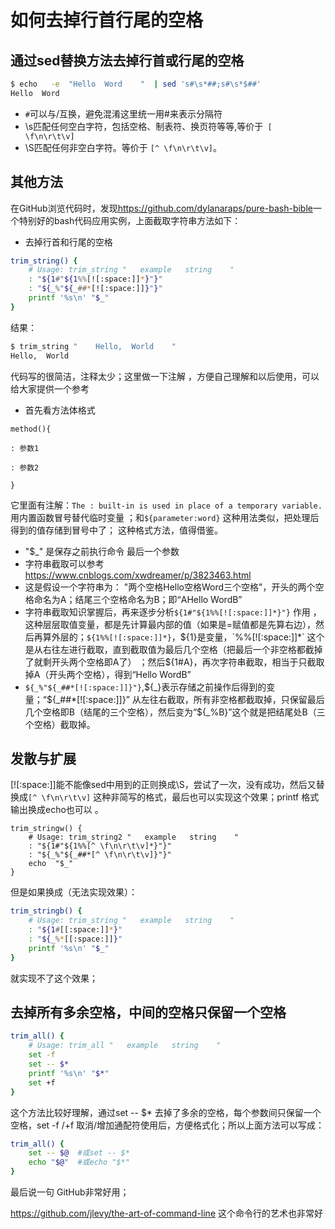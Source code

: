 # 如何去掉行首行尾的空格

## 通过sed替换方法去掉行首或行尾的空格

```bash
$ echo   -e  "Hello  Word    "  | sed 's#\s*##;s#\s*$##'
Hello  Word
```

- `#`可以与/互换，避免混淆这里统一用#来表示分隔符
- \s匹配任何空白字符，包括空格、制表符、换页符等等,等价于` [ \f\n\r\t\v]`
- \S匹配任何非空白字符。等价于  `[^ \f\n\r\t\v]`。

## 其他方法

在GitHub浏览代码时，发现<https://github.com/dylanaraps/pure-bash-bible>一个特别好的bash代码应用实例，上面截取字符串方法如下：

- 去掉行首和行尾的空格

```bash
trim_string() {
    # Usage: trim_string "   example   string    "
    : "${1#"${1%%[![:space:]]*}"}"
    : "${_%"${_##*[![:space:]]}"}"
    printf '%s\n' "$_"
}
```

结果：

```bash
$ trim_string "    Hello,  World    "
Hello,  World
```

代码写的很简洁，注释太少；这里做一下注解 ，方便自己理解和以后使用，可以给大家提供一个参考 

-  首先看方法体格式

```
method(){

: 参数1

: 参数2

}
```

它里面有注解：`The : built-in is used in place of a temporary variable.`  用内置函数冒号替代临时变量 ；和`${parameter:word}`  这种用法类似，把处理后得到的值存储到冒号中了； 这种格式方法，值得借鉴。

- "$_" 是保存之前执行命令 最后一个参数
- 字符串截取可以参考 https://www.cnblogs.com/xwdreamer/p/3823463.html
- 这是假设一个字符串为： "两个空格Hello空格Word三个空格"，开头的两个空格命名为A；结尾三个空格命名为B；即“AHello WordB”
- 字符串截取知识掌握后，再来逐步分析`${1#"${1%%[![:space:]]*}"}` 作用  ，这种层层取值变量，都是先计算最内部的值（如果是=赋值都是先算右边），然后再算外层的；`${1%%[![:space:]]*}`，${1}是变量，`%%[![:space:]]*` 这个是从右往左进行截取，直到截取值为最后几个空格（把最后一个非空格都截掉了就剩开头两个空格即A了）    ；然后${1#A}，再次字符串截取，相当于只截取掉A（开头两个空格），得到“Hello WordB”
- `${_%"${_##*[![:space:]]}"}`,${_}表示存储之前操作后得到的变量；“${\_##*[![:space:]]}” 从左往右截取，所有非空格都截取掉，只保留最后几个空格即B（结尾的三个空格），然后变为“${\_%B}”这个就是把结尾处B（三个空格）截取掉。

## 发散与扩展

[![:space:]]能不能像sed中用到的正则换成\S，尝试了一次，没有成功，然后又替换成`[^ \f\n\r\t\v]` 这种非简写的格式，最后也可以实现这个效果；printf  格式输出换成echo也可以 。



```
trim_stringw() {
    # Usage: trim_string2 "   example   string    "
    : "${1#"${1%%[^ \f\n\r\t\v]*}"}"
    : "${_%"${_##*[^ \f\n\r\t\v]}"}"
    echo  "$_"
}
```

但是如果换成（无法实现效果）：

```bash
trim_stringb() {
    # Usage: trim_string "   example   string    "
    : "${1#[[:space:]]*}"
    : "${_%*[[:space:]]}"
    printf '%s\n' "$_"
}	
```

就实现不了这个效果；

## 去掉所有多余空格，中间的空格只保留一个空格

```bash
trim_all() {
    # Usage: trim_all "   example   string    "
    set -f
    set -- $*
    printf '%s\n' "$*"
    set +f
}
```

这个方法比较好理解，通过set -- $*  去掉了多余的空格，每个参数间只保留一个空格，set -f /+f 取消/增加通配符使用后，方便格式化；所以上面方法可以写成：

```bash
trim_all() {
    set -- $@  #或set -- $*
    echo "$@"  #或echo "$*"
}
```

最后说一句 GitHub非常好用；

<https://github.com/jlevy/the-art-of-command-line>  这个命令行的艺术也非常好

​	